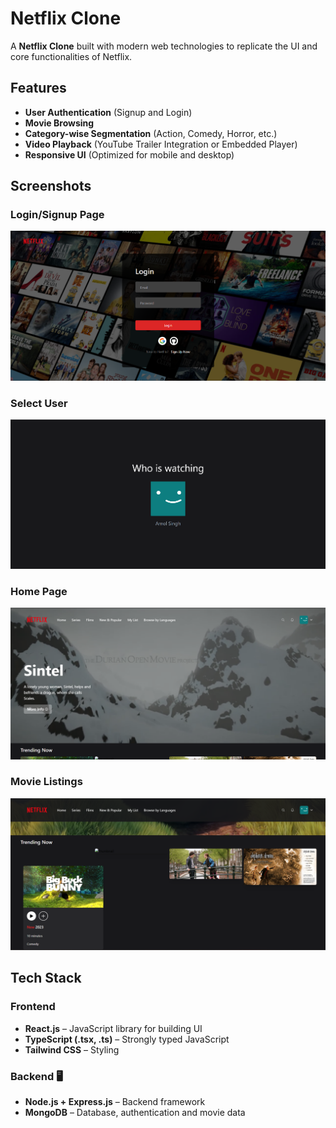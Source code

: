 # Netflix Clone

A **Netflix Clone** built with modern web technologies to replicate the UI and core functionalities of Netflix.

## Features

- **User Authentication** (Signup and Login)
- **Movie Browsing**
- **Category-wise Segmentation** (Action, Comedy, Horror, etc.)
- **Video Playback** (YouTube Trailer Integration or Embedded Player)
- **Responsive UI** (Optimized for mobile and desktop)

## Screenshots

### Login/Signup Page
![1](/screenshots/Login_Page.png)

### Select User
![2](/screenshots/Logged_In.png)

### Home Page
![3](/screenshots/Homepage.png)

### Movie Listings
![4](/screenshots/Homepage2.png)

## Tech Stack 

### Frontend   
- **React.js** – JavaScript library for building UI  
- **TypeScript (.tsx, .ts)** – Strongly typed JavaScript  
- **Tailwind CSS** – Styling  

### Backend 🖥️  
- **Node.js + Express.js** – Backend framework 
- **MongoDB** – Database, authentication and movie data
